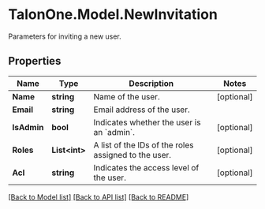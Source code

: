 # TalonOne.Model.NewInvitation
Parameters for inviting a new user.
## Properties

Name | Type | Description | Notes
------------ | ------------- | ------------- | -------------
**Name** | **string** | Name of the user. | [optional] 
**Email** | **string** | Email address of the user. | 
**IsAdmin** | **bool** | Indicates whether the user is an &#x60;admin&#x60;. | [optional] 
**Roles** | **List&lt;int&gt;** | A list of the IDs of the roles assigned to the user. | [optional] 
**Acl** | **string** | Indicates the access level of the user. | [optional] 

[[Back to Model list]](../README.md#documentation-for-models) [[Back to API list]](../README.md#documentation-for-api-endpoints) [[Back to README]](../README.md)

